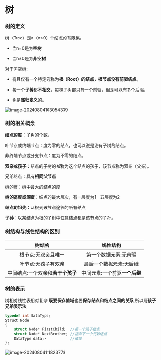 # 树

### 树的定义

树（Tree）是n（n≥0）个结点的有限集。

* 当n=0是为**空树**

* 当n≠0是为**非空树**

对于非空树:

* 有且仅有一个特定的称为**根（Root）**的结点，根节点**没有前驱结点**。

* 每一个**子树**都**不相交**，每棵子树都只有一个前驱，但是可以有多个后驱。

* 树是**递归定义**的。

![image-20240804103054339](https://github.com/user-attachments/assets/0607ebc1-68a1-42da-b52d-85fada527c5b)

  ### 树的相关概念

  **结点的度**：子树的个数。

  叶节点或终端节点：度为零的结点，也可以说是没有子树的结点。

  非终端节点或分支节点：度为不零的结点。

  **双亲或孩子**：结点的子树的*根*称为这个结点的孩子，该节点称为双亲（父亲）。

  兄弟结点：具有**相同父节点**

  树的度：树中最大的结点的度

  **树的高度或深度**：结点的最大层次，有一层度为1，五层度为2

  **结点的祖先**：从根到该节点途径的所有结点

  **子孙**：以某结点为根的子树中任意结点都是该节点的子孙。

  ### 树结构与线性结构的区别

  |              树结构               |           线性结构            |
  | :-------------------------------: | :---------------------------: |
  |        根节点:无双亲且唯一        |     第一个数据元素:无前驱     |
  |        叶节点:无孩子有双亲        |    最后一个数据元素:无后继    |
  | 中间结点:一个双亲和**若干个孩子** | 中间元素:一个前驱**一个后继** |

### 树的表示

树相对线性表相对复杂,**既要保存值域**也要**保存结点和结点之间的关系**,所以用**孩子兄弟表示法**

```C
typedef int DataType;
Struct Node 
{
    struct Node* FirstChild;  //第一个孩子结点
    struct Node* NextBrother; //指向下一个兄弟结点
    DataType data;·			  //值域
};
```

![image-20240804111823778](https://github.com/user-attachments/assets/e14dc07d-3fd1-4343-9b86-9a73adb60b8b)
